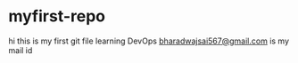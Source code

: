 # myfirst-repo
hi this is my first git file
learning DevOps
bharadwajsai567@gmail.com is my mail id
